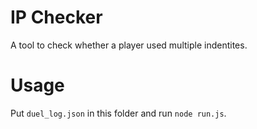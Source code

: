 # IP Checker
A tool to check whether a player used multiple indentites.

# Usage
Put `duel_log.json` in this folder and run `node run.js`.

